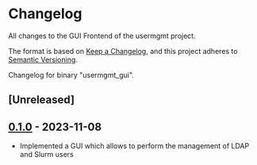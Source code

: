# Changelog

All changes to the GUI Frontend of the usermgmt project.

The format is based on [Keep a Changelog](https://keepachangelog.com/en/1.0.0/),
and this project adheres to [Semantic Versioning](https://semver.org/spec/v2.0.0.html).

Changelog for binary "usermgmt_gui".

## [Unreleased]

## [0.1.0] - 2023-11-08

- Implemented a GUI which allows to perform the management of LDAP and Slurm users

[0.1.0]: https://github.com/th-nuernberg/usermgmt/releases/tag/v0.6.0 
